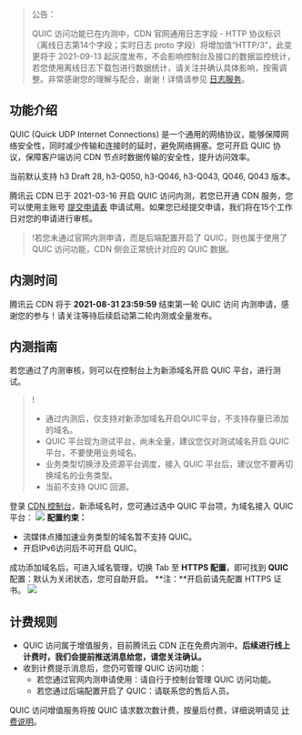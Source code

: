 <blockquote class="d-mod-alarm">
              <div class="d-mod-title d-alarm-title">
                <i class="d-icon-alarm"></i>公告：
              </div>
               <p>QUIC 访问功能已在内测中，CDN 官网通用日志字段 - HTTP 协议标识（离线日志第14个字段；实时日志 proto 字段）将增加值“HTTP/3”，此变更将于 2021-09-13 起灰度发布，不会影响控制台及接口的数据监控统计，若您使用离线日志下载包进行数据统计，请关注并确认具体影响，按需调整。非常感谢您的理解与配合，谢谢！详情请参见 <a href="https://cloud.tencent.com/document/product/228/42136">日志服务</a>。</p>
            </blockquote>



## 功能介绍

QUIC (Quick UDP Internet Connections) 是一个通用的网络协议，能够保障网络安全性，同时减少传输和连接时的延时，避免网络拥塞。您可开启 QUIC 协议，保障客户端访问 CDN 节点时数据传输的安全性，提升访问效率。

当前默认支持 h3 Draft 28, h3-Q050, h3-Q046, h3-Q043, Q046, Q043 版本。

腾讯云 CDN 已于 2021-03-16 开启 QUIC 访问内测，若您已开通 CDN 服务，您可以使用主账号 [提交申请表](https://cloud.tencent.com/apply/p/2j0i34wqyw8) 申请试用。如果您已经提交申请，我们将在15个工作日对您的申请进行审核。

> !若您未通过官网内测申请，而是后端配置开启了 QUIC，则也属于使用了 QUIC 访问功能，CDN 侧会正常统计对应的 QUIC 数据。

## 内测时间

腾讯云 CDN 将于 **2021-08-31 23:59:59** 结束第一轮 QUIC 访问 内测申请，感谢您的参与！请关注等待后续启动第二轮内测或全量发布。

## 内测指南

若您通过了内测审核，则可以在控制台上为新添域名开启 QUIC 平台，进行测试。

> !
> - 通过内测后，仅支持对新添加域名开启QUIC平台，不支持存量已添加的域名。
> - QUIC 平台现为测试平台，尚未全量，建议您仅对测试域名开启 QUIC 平台，不要使用业务域名。
> - 业务类型切换涉及资源平台调度，接入 QUIC 平台后，建议您不要再切换域名的业务类型。
> - 当前不支持 QUIC 回源。

登录 [CDN 控制台](https://console.cloud.tencent.com/cdn)，新添域名时，您可通过选中 QUIC 平台项，为域名接入 QUIC 平台：
![](https://main.qcloudimg.com/raw/cb7d9ab0a9026574363f7308047c04c6.png)
**配置约束：**

- 流媒体点播加速业务类型的域名暂不支持 QUIC。
- 开启IPv6访问后不可开启 QUIC。

成功添加域名后，可进入域名管理，切换 Tab 至 **HTTPS 配置**，即可找到 **QUIC** 配置：默认为关闭状态，您可自助开启。
**注：**开启前请先配置 HTTPS 证书。
![](https://main.qcloudimg.com/raw/b90da5a37968a594ed9c81768fb72ab5.png)



## 计费规则

- QUIC 访问属于增值服务，目前腾讯云 CDN 正在免费内测中。**后续进行线上计费时，我们会提前推送消息给您，请您关注确认。**
- 收到计费提示消息后，您仍可管理 QUIC 访问功能：
	- 若您通过官网内测申请使用：请自行于控制台管理 QUIC 访问功能。
	- 若您通过后端配置开启了 QUIC：请联系您的售后人员。

QUIC 访问增值服务将按 QUIC 请求数次数计费，按量后付费，详细说明请见 [计费说明](https://cloud.tencent.com/document/product/228/2949#m8)。

